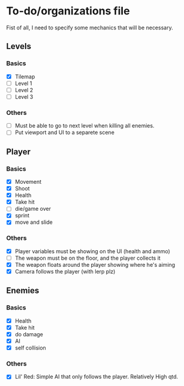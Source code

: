 # To-do/organizations file

Fist of all, I need to specify some mechanics that will be necessary.

## Levels
### Basics
- [x] Tilemap
- [ ] Level 1
- [ ] Level 2
- [ ] Level 3

### Others
- [ ] Must be able to go to next level when killing all enemies.
- [ ] Put viewport and UI to a separete scene

## Player
### Basics
- [x] Movement
- [x] Shoot
- [x] Health
- [x] Take hit
- [ ] die/game over
- [x] sprint
- [x] move and slide

### Others
- [x] Player variables must be showing on the UI (health and ammo)
- [ ] The weapon must be on the floor, and the player collects it
- [x] The weapon floats around the player showing where he's aiming
- [x] Camera follows the player (with lerp plz)

## Enemies
### Basics
- [x] Health
- [x] Take hit
- [x] do damage
- [x] AI
- [x] self collision

### Others
- [x] Lil' Red: Simple AI that only follows the player. Relatively High qtd.
